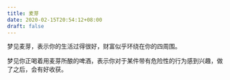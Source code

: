 ```yaml
---
title: 麦芽
date: 2020-02-15T20:54:12+08:00
draft: false
---
```


梦见麦芽，表示你的生活过得很好，财富似乎环绕在你的四周围。

梦见你正喝着用麦芽所酿的啤酒，表示你对于某件带有危险性的行为感到兴趣，做了之后，会有好收获。